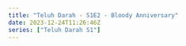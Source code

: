 ```yaml
---
title: "Teluh Darah - S1E2 - Bloody Anniversary"
date: 2023-12-24T11:26:46Z
series: ["Teluh Darah S1"]
---
```



<mux-player stream-type="on-demand"
  src="https://kp3d-my.sharepoint.com/personal/ryoo_kp3d_onmicrosoft_com/_layouts/15/download.aspx?share=ESC_qfbyMpdNtOVlTO5iI1UBSUl0oC3cuMO1_DztdaWEbA" prefer-playback="mse" controls>
  </mux-player>
  
  
  <script src="https://cdn.jsdelivr.net/npm/@mux/mux-player"></script>
  
 <script type="application/ld+json">
 {
  "@context": "https://schema.org/",
  "@type": "VideoObject",
  "name": "Teluh Darah - S1E2 - Bloody Anniversary",
  "contentUrl": "https://stream.mux.com/yV004ClLawngifD01u3Uxj89DkzzenSFWyMN9e01tZ9zGI.m3u8",
  "thumbnailUrl": "https://www.themoviedb.org/t/p/original/zwsJRRmVozVZ1tDs8buIs97pCqm.jpg?width=314&fit_mode=preserve&time=25",
  "uploadDate": "2023-12-24T11:26:42Z",
}

</script>